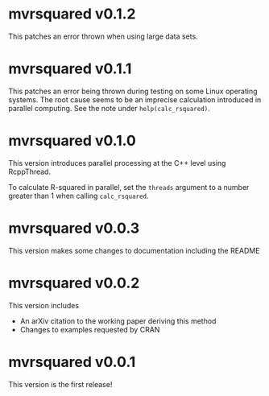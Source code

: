 # mvrsquared v0.1.2
This patches an error thrown when using large data sets.

# mvrsquared v0.1.1
This patches an error being thrown during testing on some Linux operating systems.
The root cause seems to be an imprecise calculation introduced in parallel computing.
See the note under `help(calc_rsquared)`.

# mvrsquared v0.1.0 
This version introduces parallel processing at the C++ level using RcppThread.

To calculate R-squared in parallel, set the `threads` argument to a number 
greater than 1 when calling `calc_rsquared`.

# mvrsquared v0.0.3
This version makes some changes to documentation including the README

# mvrsquared v0.0.2
This version includes

* An arXiv citation to the working paper deriving this method
* Changes to examples requested by CRAN

# mvrsquared v0.0.1
This version is the first release!

